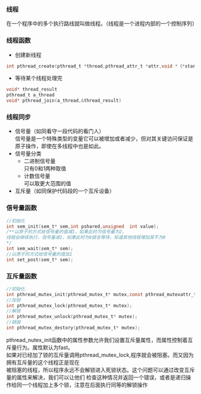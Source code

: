 ### 线程  
在一个程序中的多个执行路线就叫做线程。（线程是一个进程内部的一个控制序列）
### 线程函数
* 创建新线程
```c
int pthread_create(pthread_t *thread,pthread_attr_t *attr,void *（*start_rountine）(void *),void *arg)
```
* 等待某个线程处理完    
```c
void* thread_result  
pthread_t a_thread  
void* pthread_join(a_thread,&thread_result)  
```
### 线程同步
* 信号量（如同看守一段代码的看门人）   
信号量是一个特殊类型的变量它可以被增加或者减少，但对其关键访问保证是原子操作，即使在多线程中也是如此。  
* 信号量分类
  * 二进制信号量  
  只有0和1两种取值
  * 计数信号量  
  可以取更大范围的值
* 互斥量（如同保护代码段的一个互斥设备）   

### 信号量函数
```c
//初始化
int sem_init(sem_t* sem,int pshared,unsigned  int value);
/**以原子的方式给信号量的值减1，如果此时为信号量为2，
线程会继续执行，信号量减1，如果此时为0就会等待，知道其他线程增加其不为0
*/
int sem_wait(sem_t* sem);
//以原子的方式给信号量的值加1
int set_post(sem_t* sem);
```
### 互斥量函数
```c
//初始化
int pthread_mutex_init(pthread_mutex_t* mutex,const pthread_mutexattr_t* mutexattr);
//加锁
int pthread_mutex_lock(pthread_mutex_t* mutex);
//解锁
int pthread_mutex_unlock(pthread_mutex_t* mutex);
//销毁
int pthread_mutex_destory(pthread_mutex_t* mutex);
```
pthread_nutex_init函数中的属性参数允许我们设置互斥量属性，而属性控制着互斥量行为。属性默认为fast。  
如果对已经加了锁的互斥量调用pthread_mutex_lock,程序就会被阻塞。而又因为拥有互斥量的这个线程正是现在  
被阻塞的线程，所以程序永远不会解锁进入死锁状态。这个问题可以通过改变互斥量的属性来解决，我们可以让他们
检查这种情况并返回一个错误，或者是递归操作给同一个线程加上多个锁，注意在后面执行同等的解锁操作
